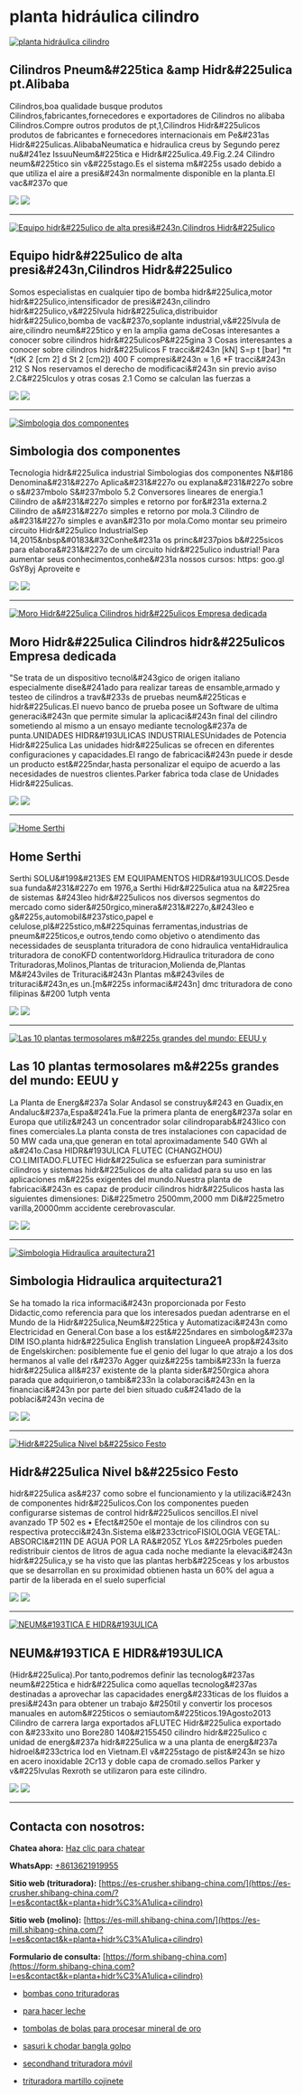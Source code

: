 # planta hidráulica cilindro

<a href="https://swt.shibang-china.com/?l=es&img&k=planta+hidr%C3%A1ulica+cilindro" target="_blank">![planta hidráulica cilindro](http://static.shibang-china.com/all-800x300/619.jpg)</a>

## Cilindros Pneum&#225tica &amp Hidr&#225ulica pt.Alibaba
Cilindros,boa qualidade busque produtos Cilindros,fabricantes,fornecedores e exportadores de Cilindros no alibaba Cilindros.Compre outros produtos de pt,1,Cilindros Hidr&#225ulicos produtos de fabricantes e fornecedores internacionais em Pe&#231as Hidr&#225ulicas.AlibabaNeumatica e hidraulica creus by Segundo perez nu&#241ez IssuuNeum&#225tica e Hidr&#225ulica.49.Fig.2.24 Cilindro neum&#225tico sin v&#225stago.Es el sistema m&#225s usado debido a que utiliza el aire a presi&#243n normalmente disponible en la planta.El vac&#237o que


<a href="https://whatsapp.shibangsoft.com/WhatsApp.php" target="_blank" title="WhatsApp">![](http://static.shibang-china.com/icon/whatsapp.png)</a> <a href="https://swt.shibang-china.com/?l=es&icon&k=planta+hidr%C3%A1ulica+cilindro" target="_blank">![](http://static.shibang-china.com/icon/chat-es.png)</a>

---

<a href="https://swt.shibang-china.com/?l=es&img&k=planta+hidr%C3%A1ulica+cilindro" target="_blank">![Equipo hidr&#225ulico de alta presi&#243n,Cilindros Hidr&#225ulico](http://static.shibang-china.com/all-800x300/366.jpg)</a>

## Equipo hidr&#225ulico de alta presi&#243n,Cilindros Hidr&#225ulico
Somos especialistas en cualquier tipo de bomba hidr&#225ulica,motor hidr&#225ulico,intensificador de presi&#243n,cilindro hidr&#225ulico,v&#225lvula hidr&#225ulica,distribuidor hidr&#225ulico,bomba de vac&#237o,soplante industrial,v&#225lvula de aire,cilindro neum&#225tico y en la amplia gama deCosas interesantes a conocer sobre cilindros hidr&#225ulicosP&#225gina 3 Cosas interesantes a conocer sobre cilindros hidr&#225ulicos F tracci&#243n [kN] S=p t [bar] *π *(dK 2 [cm 2] d St 2 [cm2]) 400 F compresi&#243n ≈ 1,6 *F tracci&#243n 212 S Nos reservamos el derecho de modificaci&#243n sin previo aviso 2.C&#225lculos y otras cosas 2.1 Como se calculan las fuerzas a


<a href="https://whatsapp.shibangsoft.com/WhatsApp.php" target="_blank" title="WhatsApp">![](http://static.shibang-china.com/icon/whatsapp.png)</a> <a href="https://swt.shibang-china.com/?l=es&icon&k=planta+hidr%C3%A1ulica+cilindro" target="_blank">![](http://static.shibang-china.com/icon/chat-es.png)</a>

---

<a href="https://swt.shibang-china.com/?l=es&img&k=planta+hidr%C3%A1ulica+cilindro" target="_blank">![Simbologia dos componentes](http://static.shibang-china.com/all-800x300/80.jpg)</a>

## Simbologia dos componentes
Tecnologia hidr&#225ulica industrial Simbologias dos componentes N&#186 Denomina&#231&#227o Aplica&#231&#227o ou explana&#231&#227o sobre o s&#237mbolo S&#237mbolo 5.2 Conversores lineares de energia.1 Cilindro de a&#231&#227o simples e retorno por for&#231a externa.2 Cilindro de a&#231&#227o simples e retorno por mola.3 Cilindro de a&#231&#227o simples e avan&#231o por mola.Como montar seu primeiro circuito Hidr&#225ulico IndustrialSep 14,2015&nbsp&#0183&#32Conhe&#231a os princ&#237pios b&#225sicos para elabora&#231&#227o de um circuito hidr&#225ulico industrial! Para aumentar seus conhecimentos,conhe&#231a nossos cursos: https: goo.gl GsY8yj Aproveite e


<a href="https://whatsapp.shibangsoft.com/WhatsApp.php" target="_blank" title="WhatsApp">![](http://static.shibang-china.com/icon/whatsapp.png)</a> <a href="https://swt.shibang-china.com/?l=es&icon&k=planta+hidr%C3%A1ulica+cilindro" target="_blank">![](http://static.shibang-china.com/icon/chat-es.png)</a>

---

<a href="https://swt.shibang-china.com/?l=es&img&k=planta+hidr%C3%A1ulica+cilindro" target="_blank">![Moro Hidr&#225ulica Cilindros hidr&#225ulicos Empresa dedicada](http://static.shibang-china.com/all-800x300/897.jpg)</a>

## Moro Hidr&#225ulica Cilindros hidr&#225ulicos Empresa dedicada
"Se trata de un dispositivo tecnol&#243gico de origen italiano especialmente dise&#241ado para realizar tareas de ensamble,armado y testeo de cilindros a trav&#233s de pruebas neum&#225ticas e hidr&#225ulicas.El nuevo banco de prueba posee un Software de ultima generaci&#243n que permite simular la aplicaci&#243n final del cilindro sometiendo al mismo a un ensayo mediante tecnolog&#237a de punta.UNIDADES HIDR&#193ULICAS INDUSTRIALESUnidades de Potencia Hidr&#225ulica Las unidades hidr&#225ulicas se ofrecen en diferentes configuraciones y capacidades.El rango de fabricaci&#243n puede ir desde un producto est&#225ndar,hasta personalizar el equipo de acuerdo a las necesidades de nuestros clientes.Parker fabrica toda clase de Unidades Hidr&#225ulicas.


<a href="https://whatsapp.shibangsoft.com/WhatsApp.php" target="_blank" title="WhatsApp">![](http://static.shibang-china.com/icon/whatsapp.png)</a> <a href="https://swt.shibang-china.com/?l=es&icon&k=planta+hidr%C3%A1ulica+cilindro" target="_blank">![](http://static.shibang-china.com/icon/chat-es.png)</a>

---

<a href="https://swt.shibang-china.com/?l=es&img&k=planta+hidr%C3%A1ulica+cilindro" target="_blank">![Home Serthi](http://static.shibang-china.com/all-800x300/1187.jpg)</a>

## Home Serthi
Serthi SOLU&#199&#213ES EM EQUIPAMENTOS HIDR&#193ULICOS.Desde sua funda&#231&#227o em 1976,a Serthi Hidr&#225ulica atua na &#225rea de sistemas &#243leo hidr&#225ulicos nos diversos segmentos do mercado como sider&#250rgico,minera&#231&#227o,&#243leo e g&#225s,automobil&#237stico,papel e celulose,pl&#225stico,m&#225quinas ferramentas,industrias de pneum&#225ticos,e outros,tendo como objetivo o atendimento das necessidades de seusplanta trituradora de cono hidraulica ventaHidraulica trituradora de conoKFD contentworldorg.Hidraulica trituradora de cono Trituradoras,Molinos,Plantas de trituracion,Molienda de,Plantas M&#243viles de Trituraci&#243n Plantas m&#243viles de trituraci&#243n,es un.[m&#225s informaci&#243n] dmc trituradora de cono filipinas &#200 1utph venta


<a href="https://whatsapp.shibangsoft.com/WhatsApp.php" target="_blank" title="WhatsApp">![](http://static.shibang-china.com/icon/whatsapp.png)</a> <a href="https://swt.shibang-china.com/?l=es&icon&k=planta+hidr%C3%A1ulica+cilindro" target="_blank">![](http://static.shibang-china.com/icon/chat-es.png)</a>

---

<a href="https://swt.shibang-china.com/?l=es&img&k=planta+hidr%C3%A1ulica+cilindro" target="_blank">![Las 10 plantas termosolares m&#225s grandes del mundo: EEUU y](http://static.shibang-china.com/all-800x300/85.jpg)</a>

## Las 10 plantas termosolares m&#225s grandes del mundo: EEUU y
La Planta de Energ&#237a Solar Andasol se construy&#243 en Guadix,en Andaluc&#237a,Espa&#241a.Fue la primera planta de energ&#237a solar en Europa que utiliz&#243 un concentrador solar cilindroparab&#243lico con fines comerciales.La planta consta de tres instalaciones con capacidad de 50 MW cada una,que generan en total aproximadamente 540 GWh al a&#241o.Casa HIDR&#193ULICA FLUTEC (CHANGZHOU) CO.LIMITADO.FLUTEC Hidr&#225ulica se esfuerzan para suministrar cilindros y sistemas hidr&#225ulicos de alta calidad para su uso en las aplicaciones m&#225s exigentes del mundo.Nuestra planta de fabricaci&#243n es capaz de producir cilindros hidr&#225ulicos hasta las siguientes dimensiones: Di&#225metro 2500mm,2000 mm Di&#225metro varilla,20000mm accidente cerebrovascular.


<a href="https://whatsapp.shibangsoft.com/WhatsApp.php" target="_blank" title="WhatsApp">![](http://static.shibang-china.com/icon/whatsapp.png)</a> <a href="https://swt.shibang-china.com/?l=es&icon&k=planta+hidr%C3%A1ulica+cilindro" target="_blank">![](http://static.shibang-china.com/icon/chat-es.png)</a>

---

<a href="https://swt.shibang-china.com/?l=es&img&k=planta+hidr%C3%A1ulica+cilindro" target="_blank">![Simbologia Hidraulica arquitectura21](http://static.shibang-china.com/all-800x300/1093.jpg)</a>

## Simbologia Hidraulica arquitectura21
Se ha tomado la rica informaci&#243n proporcionada por Festo Didactic,como referencia para que los interesados puedan adentrarse en el Mundo de la Hidr&#225ulica,Neum&#225tica y Automatizaci&#243n como Electricidad en General.Con base a los est&#225ndares en simbolog&#237a DIM ISO.planta hidr&#225ulica English translation LingueeA prop&#243sito de Engelskirchen: posiblemente fue el genio del lugar lo que atrajo a los dos hermanos al valle del r&#237o Agger quiz&#225s tambi&#233n la fuerza hidr&#225ulica all&#237 existente de la planta sider&#250rgica ahora parada que adquirieron,o tambi&#233n la colaboraci&#243n en la financiaci&#243n por parte del bien situado cu&#241ado de la poblaci&#243n vecina de


<a href="https://whatsapp.shibangsoft.com/WhatsApp.php" target="_blank" title="WhatsApp">![](http://static.shibang-china.com/icon/whatsapp.png)</a> <a href="https://swt.shibang-china.com/?l=es&icon&k=planta+hidr%C3%A1ulica+cilindro" target="_blank">![](http://static.shibang-china.com/icon/chat-es.png)</a>

---

<a href="https://swt.shibang-china.com/?l=es&img&k=planta+hidr%C3%A1ulica+cilindro" target="_blank">![Hidr&#225ulica Nivel b&#225sico Festo](http://static.shibang-china.com/all-800x300/338.jpg)</a>

## Hidr&#225ulica Nivel b&#225sico Festo
hidr&#225ulica as&#237 como sobre el funcionamiento y la utilizaci&#243n de componentes hidr&#225ulicos.Con los componentes pueden configurarse sistemas de control hidr&#225ulicos sencillos.El nivel avanzado TP 502 es • Efect&#250e el montaje de los cilindros con su respectiva protecci&#243n.Sistema el&#233ctricoFISIOLOGIA VEGETAL: ABSORCI&#211N DE AGUA POR LA RA&#205Z YLos &#225rboles pueden redistribuir cientos de litros de agua cada noche mediante la elevaci&#243n hidr&#225ulica,y se ha visto que las plantas herb&#225ceas y los arbustos que se desarrollan en su proximidad obtienen hasta un 60% del agua a partir de la liberada en el suelo superficial


<a href="https://whatsapp.shibangsoft.com/WhatsApp.php" target="_blank" title="WhatsApp">![](http://static.shibang-china.com/icon/whatsapp.png)</a> <a href="https://swt.shibang-china.com/?l=es&icon&k=planta+hidr%C3%A1ulica+cilindro" target="_blank">![](http://static.shibang-china.com/icon/chat-es.png)</a>

---

<a href="https://swt.shibang-china.com/?l=es&img&k=planta+hidr%C3%A1ulica+cilindro" target="_blank">![NEUM&#193TICA E HIDR&#193ULICA](http://static.shibang-china.com/all-800x300/596.jpg)</a>

## NEUM&#193TICA E HIDR&#193ULICA
(Hidr&#225ulica).Por tanto,podremos definir las tecnolog&#237as neum&#225tica e hidr&#225ulica como aquellas tecnolog&#237as destinadas a aprovechar las capacidades energ&#233ticas de los fluidos a presi&#243n para obtener un trabajo &#250til y convertir los procesos manuales en autom&#225ticos o semiautom&#225ticos.19Agosto2013 Cilindro de carrera larga exportados aFLUTEC Hidr&#225ulica exportado con &#233xito uno Bore280 140&#2155450 cilindro hidr&#225ulico c unidad de energ&#237a hidr&#225ulica w a una planta de energ&#237a hidroel&#233ctrica lod en Vietnam.El v&#225stago de pist&#243n se hizo en acero inoxidable 2Cr13 y doble capa de cromado.sellos Parker y v&#225lvulas Rexroth se utilizaron para este cilindro.


<a href="https://whatsapp.shibangsoft.com/WhatsApp.php" target="_blank" title="WhatsApp">![](http://static.shibang-china.com/icon/whatsapp.png)</a> <a href="https://swt.shibang-china.com/?l=es&icon&k=planta+hidr%C3%A1ulica+cilindro" target="_blank">![](http://static.shibang-china.com/icon/chat-es.png)</a>

---
## Contacta con nosotros:

**Chatea ahora:** [Haz clic para chatear](https://swt.shibang-china.com?l=es&contact&k=planta+hidr%C3%A1ulica+cilindro)

**WhatsApp:**  [+8613621919955](https://whatsapp.shibangsoft.com/WhatsApp.php)

**Sitio web (trituradora):** [https://es-crusher.shibang-china.com/](https://es-crusher.shibang-china.com/?l=es&contact&k=planta+hidr%C3%A1ulica+cilindro)

**Sitio web (molino):** [https://es-mill.shibang-china.com/](https://es-mill.shibang-china.com/?l=es&contact&k=planta+hidr%C3%A1ulica+cilindro)

**Formulario de consulta:** [https://form.shibang-china.com](https://form.shibang-china.com?l=es&contact&k=planta+hidr%C3%A1ulica+cilindro)

* [bombas cono trituradoras](../76/bombas%20cono%20trituradoras.md)

* [para hacer leche](../69/para%20hacer%20leche.md)

* [tombolas de bolas para procesar mineral de oro](../68/tombolas%20de%20bolas%20para%20procesar%20mineral%20de%20oro.md)

* [sasuri k chodar bangla golpo](../78/sasuri%20k%20chodar%20bangla%20golpo.md)

* [secondhand trituradora móvil](../71/secondhand%20trituradora%20m%C3%B3vil.md)

* [trituradora martillo cojinete](../74/trituradora%20martillo%20cojinete.md)